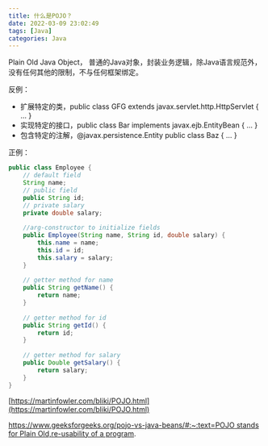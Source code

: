 ```yaml
---
title: 什么是POJO？
date: 2022-03-09 23:02:49
tags: [Java]
categories: Java
---
```

Plain Old Java Object， 普通的Java对象，封装业务逻辑，除Java语言规范外，没有任何其他的限制，不与任何框架绑定。
<!-- more -->

反例：

- 扩展特定的类，public class GFG extends javax.servlet.http.HttpServlet { … }
- 实现特定的接口，public class Bar implements javax.ejb.EntityBean { … }
- 包含特定的注解，@javax.persistence.Entity public class Baz { … }

正例：

```java
public class Employee {
    // default field
    String name;
    // public field
    public String id;
    // private salary
    private double salary;
  
    //arg-constructor to initialize fields
    public Employee(String name, String id, double salary) {
        this.name = name;
        this.id = id;
        this.salary = salary;
    }
  
    // getter method for name
    public String getName() {
        return name;
    }
  
    // getter method for id
    public String getId() {
        return id;
    }
  
    // getter method for salary
    public Double getSalary() {
        return salary;
    }
}
```

[https://martinfowler.com/bliki/POJO.html](https://martinfowler.com/bliki/POJO.html)

[https://www.geeksforgeeks.org/pojo-vs-java-beans/#:~:text=POJO stands for Plain Old,re-usability of a program](https://www.geeksforgeeks.org/pojo-vs-java-beans/#:~:text=POJO%20stands%20for%20Plain%20Old,re%2Dusability%20of%20a%20program).